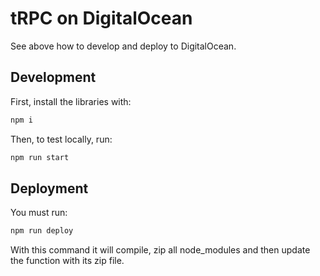 # tRPC on DigitalOcean

See above how to develop and deploy to DigitalOcean.

## Development

First, install the libraries with:

```bash
npm i
```

Then, to test locally, run:

```bash
npm run start
```

## Deployment

You must run:

```bash
npm run deploy
```

With this command it will compile, zip all node_modules and then update the function with its zip file.
